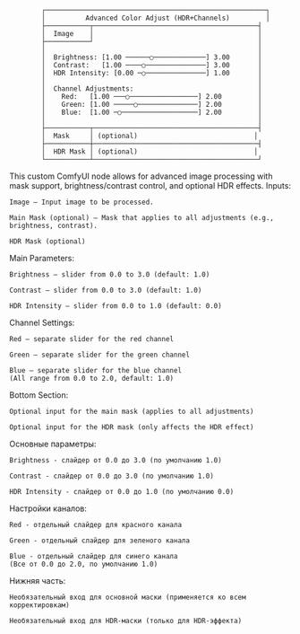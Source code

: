             ┌───────────────────────────────────────────────────────┐ 
            │          Advanced Color Adjust (HDR+Channels)         │ 
            ├───────────┬─────────────────────────────────────────┤ 
            │  Image    │                                         │ 
            ├───────────┘                                         │ 
            │                                                     │ 
            │  Brightness: [1.00 ──────○─────────────] 3.00       │ 
            │  Contrast:   [1.00 ────○───────────────] 3.00       │ 
            │  HDR Intensity: [0.00 ─○───────────────] 1.00       │ 
            │                                                     │ 
            │  Channel Adjustments:                               │ 
            │    Red:   [1.00 ───○─────────────────] 2.00         │ 
            │    Green: [1.00 ─────○───────────────] 2.00         │ 
            │    Blue:  [1.00 ─○───────────────────] 2.00         │ 
            │                                                     │ 
            ├───────────┬─────────────────────────────────────────┤ 
            │  Mask     │ (optional)                             │ 
            ├───────────┼─────────────────────────────────────────┤ 
            │  HDR Mask │ (optional)                             │ 
            └───────────┴─────────────────────────────────────────┘   

This custom ComfyUI node allows for advanced image processing with mask support, brightness/contrast control, and optional HDR effects.
Inputs:
 

    Image – Input image to be processed.

    Main Mask (optional) – Mask that applies to all adjustments (e.g., brightness, contrast).

    HDR Mask (optional)

Main Parameters:

    Brightness – slider from 0.0 to 3.0 (default: 1.0)

    Contrast – slider from 0.0 to 3.0 (default: 1.0)

    HDR Intensity – slider from 0.0 to 1.0 (default: 0.0)

Channel Settings:

    Red – separate slider for the red channel

    Green – separate slider for the green channel

    Blue – separate slider for the blue channel
    (All range from 0.0 to 2.0, default: 1.0)

Bottom Section:

    Optional input for the main mask (applies to all adjustments)

    Optional input for the HDR mask (only affects the HDR effect)



Основные параметры:

    Brightness - слайдер от 0.0 до 3.0 (по умолчанию 1.0)

    Contrast - слайдер от 0.0 до 3.0 (по умолчанию 1.0)

    HDR Intensity - слайдер от 0.0 до 1.0 (по умолчанию 0.0)

Настройки каналов:

    Red - отдельный слайдер для красного канала

    Green - отдельный слайдер для зеленого канала

    Blue - отдельный слайдер для синего канала
    (Все от 0.0 до 2.0, по умолчанию 1.0)


Нижняя часть:

    Необязательный вход для основной маски (применяется ко всем корректировкам)

    Необязательный вход для HDR-маски (только для HDR-эффекта)
